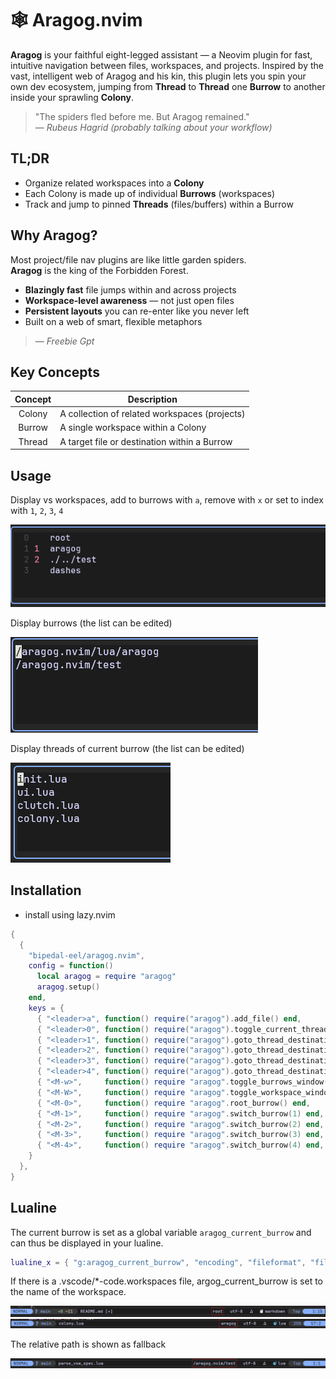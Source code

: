 # 🕸️ Aragog.nvim

**Aragog** is your faithful eight-legged assistant — a Neovim plugin for fast, intuitive navigation between files, workspaces, and projects.
Inspired by the vast, intelligent web of Aragog and his kin, this plugin lets you spin your own dev ecosystem, jumping from **Thread** to **Thread** one **Burrow** to another inside your sprawling **Colony**.

> "The spiders fled before me. But Aragog remained."  
> — _Rubeus Hagrid (probably talking about your workflow)_

## TL;DR

- Organize related workspaces into a **Colony**
- Each Colony is made up of individual **Burrows** (workspaces)
- Track and jump to pinned **Threads** (files/buffers) within a Burrow

## Why Aragog?

Most project/file nav plugins are like little garden spiders.  
**Aragog** is the king of the Forbidden Forest.

- **Blazingly fast** file jumps within and across projects
- **Workspace-level awareness** — not just open files
- **Persistent layouts** you can re-enter like you never left
- Built on a web of smart, flexible metaphors

> — _Freebie Gpt_

## Key Concepts

| Concept | Description                                   |
| :-----: | --------------------------------------------- |
| Colony  | A collection of related workspaces (projects) |
| Burrow  | A single workspace within a Colony            |
| Thread  | A target file or destination within a Burrow  |

## Usage

Display vs workspaces, add to burrows with `a`, remove with `x` or set to index with `1`, `2`, `3`, `4`

<img src="./assets/vs_workspace.png">

Display burrows (the list can be edited)

<img src="./assets/burrows.png">

Display threads of current burrow (the list can be edited)

<img src="./assets/threads.png">

## Installation

- install using lazy.nvim

```lua
{
  {
    "bipedal-eel/aragog.nvim",
    config = function()
      local aragog = require "aragog"
      aragog.setup()
    end,
    keys = {
      { "<leader>a", function() require("aragog").add_file() end,                      desc = "Add file to current thread" },
      { "<leader>0", function() require("aragog").toggle_current_threads_window() end, desc = "Toggle current thread window" },
      { "<leader>1", function() require("aragog").goto_thread_destination(1) end,      desc = "Navigate to file 1" },
      { "<leader>2", function() require("aragog").goto_thread_destination(2) end,      desc = "Navigate to file 2" },
      { "<leader>3", function() require("aragog").goto_thread_destination(3) end,      desc = "Navigate to file 3" },
      { "<leader>4", function() require("aragog").goto_thread_destination(4) end,      desc = "Navigate to file 4" },
      { "<M-w>",     function() require "aragog".toggle_burrows_window() end,          desc = "Toggle burrows window" },
      { "<M-W>",     function() require "aragog".toggle_workspace_window() end,        desc = "Toggle workspace window" },
      { "<M-0>",     function() require "aragog".root_burrow() end,                    desc = "Swich to root burrow" },
      { "<M-1>",     function() require "aragog".switch_burrow(1) end,                 desc = "Switch to burrow 1" },
      { "<M-2>",     function() require "aragog".switch_burrow(2) end,                 desc = "Switch to burrow 2" },
      { "<M-3>",     function() require "aragog".switch_burrow(3) end,                 desc = "Switch to burrow 3" },
      { "<M-4>",     function() require "aragog".switch_burrow(4) end,                 desc = "Switch to burrow 4" },
    }
  },
}
```

## Lualine

The current burrow is set as a global variable `aragog_current_burrow` and can thus be displayed in your lualine.

```lua
lualine_x = { "g:aragog_current_burrow", "encoding", "fileformat", "filetype" },
```

If there is a .vscode/\*-code.workspaces file, argog_current_burrow is set to the name of the workspace.

<img src="./assets/current_burrow_root.png">

<img src="./assets/current_burrow_aragog.png">

The relative path is shown as fallback

<img src="./assets/current_burrow_test.png">
